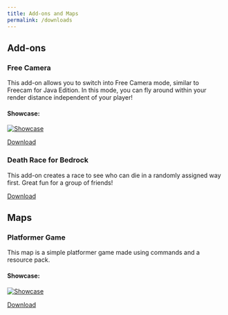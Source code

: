 ```yaml
---
title: Add-ons and Maps
permalink: /downloads
---
```


## Add-ons
### Free Camera
This add-on allows you to switch into Free Camera mode, similar to Freecam for Java Edition. In this mode, you can fly around within your render distance independent of your player!

#### Showcase:

[![Showcase](http://img.youtube.com/vi/oX_L6tGGZmA/0.jpg)](https://youtu.be/oX_L6tGGZmA "Free Camera Add-on")

[Download](https://github.com/JWForever5504/jwforever/releases/download/Free_Camera/free_camera.mcaddon)

### Death Race for Bedrock
This add-on creates a race to see who can die in a randomly assigned way first. Great fun for a group of friends!

[Download](https://github.com/JWForever5504/jwforever/releases/download/Death_Race/death_race.mcaddon)

## Maps
### Platformer Game
This map is a simple platformer game made using commands and a resource pack.

#### Showcase:

[![Showcase](http://img.youtube.com/vi/cX0lyl_CfTI/0.jpg)](https://youtu.be/cX0lyl_CfTI "Platformer Game Map")

[Download](https://github.com/JWForever5504/jwforever/releases/download/Platformer_Game/platformer_game.mcworld)
